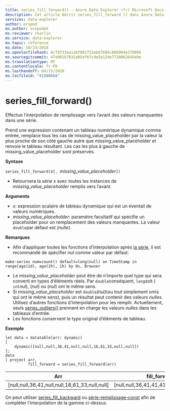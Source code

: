 ```yaml
---
title: series_fill_forward() - Azure Data Explorer (fr) Microsoft Docs
description: Cet article décrit series_fill_forward () dans Azure Data Explorer.
services: data-explorer
author: orspod
ms.author: orspodek
ms.reviewer: rkarlin
ms.service: data-explorer
ms.topic: reference
ms.date: 10/23/2018
ms.openlocfilehash: 6c79733aa1abf001f52eb07606c866904e370906
ms.sourcegitcommit: 47a002b7032a05ef67c4e5e12de7720062645e9e
ms.translationtype: MT
ms.contentlocale: fr-FR
ms.lasthandoff: 04/15/2020
ms.locfileid: "81508668"
---
```

# <a name="series_fill_forward"></a>series_fill_forward()

Effectue l’interpolation de remplissage vers l’avant des valeurs manquantes dans une série.

Prend une expression contenant un tableau numérique dynamique comme entrée, remplace tous les cas de missing_value_placeholder par la valeur la plus proche de son côté gauche autre que missing_value_placeholder et renvoie le tableau résultant. Les cas les plus à gauche de missing_value_placeholder sont préservés.

**Syntaxe**

`series_fill_forward(`*x*`[, `*missing_value_placeholder*`])`
* Retournera la série *x* avec toutes les instances de *missing_value_placeholder* remplis vers l’avant.

**Arguments**

* *x*: expression scalaire de tableau dynamique qui est un éventail de valeurs numériques. 
* *missing_value_placeholder*: paramètre facultatif qui spécifie un placeholder pour un remplacement des valeurs manquantes. La valeur `double`par défaut est *(nulle*).

**Remarques**

* Afin d’appliquer toutes les fonctions d’interpolation après [la série,](make-seriesoperator.md) il est recommandé de spécifier *nul* comme valeur par défaut: 

```kusto
make-series num=count() default=long(null) on TimeStamp in range(ago(1d), ago(1h), 1h) by Os, Browser
```

* Le *missing_value_placeholder* peut être de n’importe quel type qui sera converti en types d’éléments réels. Par `double`conséquent, `long`soit ( `int`*nul*), (*nul*) ou (*nul*) ont le même sens.
* Si *missing_value_placeholder* est `double`*(nul)*(ou tout simplement omis qui ont le même sens), puis un résultat peut contenir des valeurs *nulles.* Utilisez d’autres fonctions d’interpolation pour les remplir. Actuellement, seuls [series_outliers()](series-outliersfunction.md) prennent en charge les valeurs *nulles* dans les tableaux d’entrée.
* Les fonctions conservent le type original d’éléments de tableau.

**Exemple**

```kusto
let data = datatable(arr: dynamic)
[
    dynamic([null,null,36,41,null,null,16,61,33,null,null])   
];
data 
| project arr, 
          fill_forward = series_fill_forward(arr)  

```

|Arr|fill_forward|
|---|---|
|[null,null,36,41,null,null,16,61,33,null,null]|[null,null,36,41,41,41,16,61,33,33,33]|
   
On peut utiliser [series_fill_backward](series-fill-backwardfunction.md) ou [série-remplissage-const](series-fill-constfunction.md) afin de compléter l’interpolation de la gamme ci-dessus.